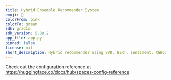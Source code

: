 ```yaml
---
title: Hybrid Ensemble Recommender System
emoji: 🐨
colorFrom: pink
colorTo: green
sdk: gradio
sdk_version: 5.38.2
app_file: app.py
pinned: false
license: mit
short_description: Hybrid recommender using SVD, BERT, sentiment, XGBoost, NCF.
---
```


Check out the configuration reference at https://huggingface.co/docs/hub/spaces-config-reference
